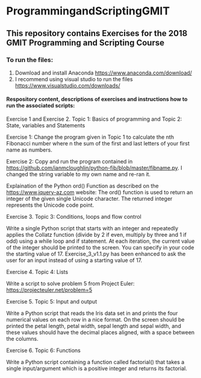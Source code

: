 # ProgrammingandScriptingGMIT
## This repository contains Exercises for the 2018 GMIT Programming and Scripting Course

### To run the files:
1. Download and install Anaconda https://www.anaconda.com/download/
2. I recommend using visual studio to run the files https://www.visualstudio.com/downloads/

#### Respository content, descriptions of exercises and instructions how to run the associated scripts:

Exercise 1 and Exercise 2. Topic 1: Basics of programming and Topic 2: State, variables and Statements

Exercise 1:  Change the program given in Topic 1 to calculate the nth Fibonacci number where n the sum of the first and last letters of your first name as numbers. 

Exercise 2: Copy and run the program contained in https://github.com/ianmcloughlin/python-fib/blob/master/fibname.py. I changed the string variable to my own name and re-ran it. 

Explaination of the Python ord() Function as described on the https://www.jquery-az.com website: The ord() function is used to return an integer of the given single Unicode character. The returned integer represents the Unicode code point.

Exercise 3. Topic 3: Conditions, loops and flow control

Write a single Python script that starts with an integer and repeatedly applies the Collatz function (divide by 2 if even, multiply by three and 1 if odd) using a while loop and if statement. At each iteration, the current value of the integer should be printed to the screen. You can specify in your code the starting value of 17. Exercise_3_v1.1.py has been enhanced to ask the user for an input instead of using a starting value of 17. 

Exercise 4. Topic 4: Lists

Write a script to solve problem 5 from Project Euler: https://projecteuler.net/problem=5

Exercise 5. Topic 5: Input and output

Write a Python script that reads the Iris data set in and prints the four numerical values on each row in a nice format. On the screen should be printed the petal length, petal width, sepal length and sepal width, and these values should have the decimal places aligned, with a space between the columns.

Exercise 6. Topic 6: Functions

Write a Python script containing a function called factorial() that takes a single input/argument which is a positive integer and returns its factorial. 

